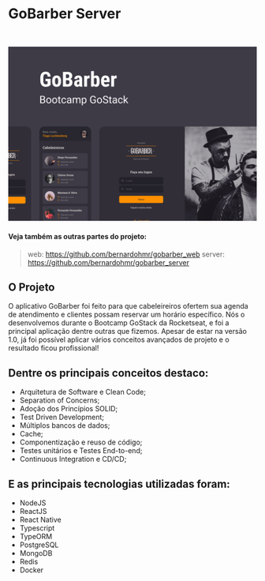 # GoBarber Server


<!-- PROJECT LOGO -->
<br />
<p align="center">
  <img src="Capa.png" alt="Logo" width="910">
</p>

#### Veja também as outras partes do projeto:
> web: https://github.com/bernardohmr/gobarber_web
> server: https://github.com/bernardohmr/gobarber_server

## O Projeto
O aplicativo GoBarber foi feito para que cabeleireiros ofertem sua agenda de atendimento e clientes possam reservar um horário específico.
Nós o desenvolvemos durante o Bootcamp GoStack da Rocketseat, e foi a principal aplicação dentre outras que fizemos.
Apesar de estar na versão 1.0, já foi possível aplicar vários conceitos avançados de projeto e o resultado ficou profissional!

## Dentre os principais conceitos destaco:
- Arquitetura de Software e Clean Code;
- Separation of Concerns;
- Adoção dos Princípios SOLID;
- Test Driven Development;
- Múltiplos bancos de dados;
- Cache;
- Componentização e reuso de código;
- Testes unitários e Testes End-to-end;
- Continuous Integration e CD/CD;

## E as principais tecnologias utilizadas foram:
- NodeJS
- ReactJS
- React Native
- Typescript
- TypeORM
- PostgreSQL
- MongoDB
- Redis
- Docker
